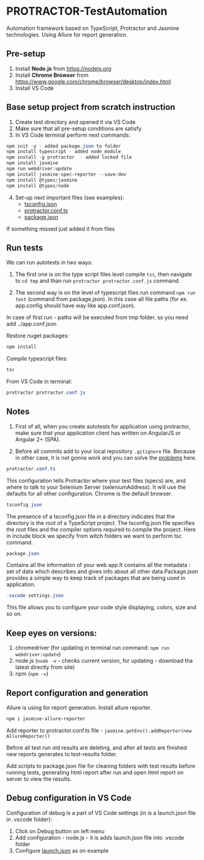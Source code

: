# PROTRACTOR-TestAutomation

Automation framework based on TypeScript, Protractor and Jasmine technologies.
Using Allure for report generation.

## Pre-setup

1. Install **Node.js** from <https://nodejs.org>
2. Install **Chrome Browser** from <https://www.google.com/chrome/browser/desktop/index.html>
3. Install VS Code

## Base setup project from scratch instruction

1. Create test directory and opened it via VS Code
2. Make sure that all pre-setup conditions are satisfy
3. In VS Code terminal perform next commands:

```powershell
npm init -y - added package.json to folder
npm install typescript - added node_module
npm install -g protractor  - added locked file
npm install jasmine
npm run webdriver:update
npm install jasmine-spec-reporter --save-dev
npm install @types/jasmine
npm install @types/node
```

4. Set-up next important files (see examples):
   - [tsconfig.json](tsconfig.json)
   - [protractor.conf.ts](protractor.conf.ts)
   - [package.json](package.json)

If something missed just added it from files

## Run tests

We can run autotests in two ways:

1. The first one is on the type script files level compile `tsc`, then navigate to `cd tmp` and than run `protractor protractor.conf.js` command.

2. The second way is on the level of typescript files run command `npm run test` (command from package.json). In this case all file paths (for ex. app.config should have way like app.conf.json).

In case of first run - paths will be executed from tmp folder, so you need add ../app.conf.json

Restore nuget packages:

```powershell
npm install
```

Compile typescript files:

```powershell
tsc
```

From VS Code in terminal:

```powershell
protractor protractor.conf.js
```

## Notes

1. First of all, when you create autotests for application using protractor, make sure that your application client has written on AngularJS or Angular 2+ (SPA).

2. Before all commits add to your local repository `.gitignore` file. Because in other case, it is not gonna work and you can solve the [problems](https://www.git-tower.com/learn/git/faq/ignore-tracked-files-in-git) here.

```powershell
protractor.conf.ts
```

This configuration tells Protractor where your test files (specs) are, and where to talk to your Selenium Server (seleniumAddress). It will use the defaults for all other configuration. Chrome is the default browser.

```powershell
tsconfig.json
```

The presence of a tsconfig.json file in a directory indicates that the directory is the root of a TypeScript project. The tsconfig.json file specifies the root files and the compiler options required to compile the project.
Here in include block we specify from witch folders we want to perform tsc command.

```powershell
package.json
```

Contains all the information of your web app.It contains all the metadata : set of data which describes and gives info about all other data.Package.json provides a simple way to keep track of packages that are being used in application.

```powershell
.vscode settings.json
```

This file allows you to configure your code style displaying, colors, size and so on.

## Keep eyes on versions:

1. chromedriver (for updating in terminal run command: `npm run webdriver:update`)
2. node.js (`node -v` - checks current version, for updating - download tha latest directly from site)
3. npm (`npm -v`)

## Report configuration and generation

Allure is using for report generation.
Install allure reporter.

```powershell
npm i jasmine-allure-reporter
```

Add reporter to protractor.conf.ts file - `jasmine.getEnv().addReporter(new AllureReporter()`

Before all test run old results are deleting, and after all tests are finished
new reports generates to test-results folder.

Add scripts to package.json file for cleaning folders with test results before running tests, generating html report after run
and open html report on server to view the results.

## Debug configuration in VS Code

Configuration of debug is a part of VS Code settings (in is a launch.json file in .vscode folder):

1. Click on Debug button on left menu 
2. Add configuration - node.js - it is adds launch.json file into .vscode folder
3. Configure [launch.json](.vscode/launch.json) as on example
